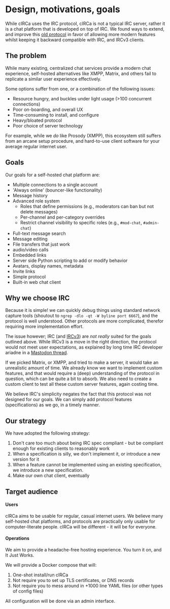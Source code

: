 # Design, motivations, goals

While cIRCa uses the IRC protocol, cIRCa is not a typical IRC server, 
rather it is a chat platform that is developed on top of IRC. We found 
ways to extend, and improve this [old protocol](https://en.wikipedia.org/wiki/IRC) 
in favor of allowing more modern features whilst keeping it backward 
compatible with IRC, and IRCv3 clients.

## The problem

While many existing, centralized chat services provide a modern chat experience, 
self-hosted alternatives like XMPP, Matrix, and others fail to replicate a similar user 
experience effectively. 

Some options suffer from one, or a combination of the following issues: 

- Resource hungry, and buckles under light usage (>100 concurrent connections)
- Poor on-boarding, and overall UX
- Time-consuming to install, and configure
- Heavy/bloated protocol
- Poor choice of server technology 

For example, while we *do* like Prosody (XMPP), this ecosystem 
still suffers from an arcane setup procedure, and hard-to-use client 
software for your average regular internet user.

## Goals

Our goals for a self-hosted chat platform are:

- Multiple connections to a single account
- 'Always online' (bouncer-like functionality)
- Message history
- Advanced role system
  - Roles that define permissions (e.g., moderators can ban but not delete messages)  
  - Per-channel and per-category overrides  
  - Restrict channel visibility to specific roles (e.g., `#mod-chat`, `#admin-chat`)
- Full-text message search
- Message editing
- File transfers that just work
- audio/video calls
- Embedded links
- Server side Python scripting to add or modify behavior
- Avatars, display names, metadata
- Invite links
- Simple protocol
- Built-in web chat client

## Why we choose IRC

Because it is simple! we can quickly debug things using standard network capture
tools (shoutout to `ngrep -dlo -qt -W byline port 6667`), and the protocol 
is well understood. Other protocols are more complicated, therefor requiring 
more implementation effort. 

The issue however; IRC (and [IRCv3](https://ircv3.net/)) are *not really* suited for the goals 
outlined above. While IRCv3 is a move in the right direction, the protocol would 
not meet user expectations, as explained by long time IRC developer ariadne in
a [Mastodon thread](https://web.archive.org/web/20230418155309mp_/https://social.treehouse.systems/@ariadne/110199104168870444).

If we picked Matrix, or XMPP, and tried to make a server, it 
would take an unrealistic amount of time. We already know we want to implement 
custom features, and that would require a (deep) understanding of the protocol in 
question, which can be quite a bit to absorb. We also need to create a custom 
client to test all these custom server features, again costing time.

We believe IRC's simplicity negates the fact that this protocol was not designed for 
our goals. We can simply add protocol features (specifications) as we go, 
in a timely manner.

## Our strategy

We have adopted the following strategy:

1. Don't care too much about being IRC spec compliant - but be compliant enough for existing clients to reasonably work
2. When a specification is silly, we don't implement it, or introduce a new version for it
3. When a feature cannot be implemented using an existing specification, we introduce a new specification.
4. Make our own chat client, eventually

## Target audience

#### Users

cIRCa aims to be usable for regular, casual internet users. We believe many 
self-hosted chat platforms, and protocols are practically 
only usable for computer-literate people. cIRCa will be different - it 
will be for everyone.

#### Operations

We aim to provide a headache-free hosting experience. You turn it on, and It Just Works.

We will provide a Docker compose that will:

1. One-shot install/run cIRCa
2. Not require you to set up TLS certificates, or DNS records
3. Not require you to mess around in +1000 line YAML files (or other types of config files)

All configuration will be done via an admin interface.